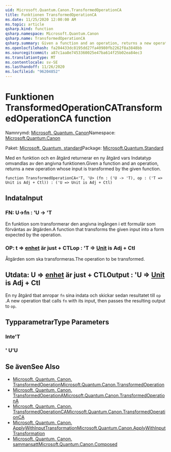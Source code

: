 ```yaml
---
uid: Microsoft.Quantum.Canon.TransformedOperationCA
title: Funktionen TransformedOperationCA
ms.date: 11/25/2020 12:00:00 AM
ms.topic: article
qsharp.kind: function
qsharp.namespace: Microsoft.Quantum.Canon
qsharp.name: TransformedOperationCA
qsharp.summary: Given a function and an operation, returns a new operation whose input is transformed by the given function.
ms.openlocfilehash: fa204433dc8195dd27fa40980fb2262f8a3848bb
ms.sourcegitcommit: a87c1aa8e7453360025e47ba614f25b02ea84ec3
ms.translationtype: MT
ms.contentlocale: sv-SE
ms.lasthandoff: 11/26/2020
ms.locfileid: "96204852"
---
```

# <a name="transformedoperationca-function"></a><span data-ttu-id="bf08c-102">Funktionen TransformedOperationCA</span><span class="sxs-lookup"><span data-stu-id="bf08c-102">TransformedOperationCA function</span></span>

<span data-ttu-id="bf08c-103">Namnrymd: [Microsoft. Quantum. Canon](xref:Microsoft.Quantum.Canon)</span><span class="sxs-lookup"><span data-stu-id="bf08c-103">Namespace: [Microsoft.Quantum.Canon](xref:Microsoft.Quantum.Canon)</span></span>

<span data-ttu-id="bf08c-104">Paket: [Microsoft. Quantum. standard](https://nuget.org/packages/Microsoft.Quantum.Standard)</span><span class="sxs-lookup"><span data-stu-id="bf08c-104">Package: [Microsoft.Quantum.Standard](https://nuget.org/packages/Microsoft.Quantum.Standard)</span></span>


<span data-ttu-id="bf08c-105">Med en funktion och en åtgärd returnerar en ny åtgärd vars Indatatyp omvandlas av den angivna funktionen.</span><span class="sxs-lookup"><span data-stu-id="bf08c-105">Given a function and an operation, returns a new operation whose input is transformed by the given function.</span></span>

```qsharp
function TransformedOperationCA<'T, 'U> (fn : ('U -> 'T), op : ('T => Unit is Adj + Ctl)) : ('U => Unit is Adj + Ctl)
```


## <a name="input"></a><span data-ttu-id="bf08c-106">Indata</span><span class="sxs-lookup"><span data-stu-id="bf08c-106">Input</span></span>

### <a name="fn--u---t"></a><span data-ttu-id="bf08c-107">FN: U-></span><span class="sxs-lookup"><span data-stu-id="bf08c-107">fn : 'U -> 'T</span></span>

<span data-ttu-id="bf08c-108">En funktion som transformerar den angivna ingången i ett formulär som förväntas av åtgärden.</span><span class="sxs-lookup"><span data-stu-id="bf08c-108">A function that transforms the given input into a form expected by the operation.</span></span>


### <a name="op--t--unit--is-adj--ctl"></a><span data-ttu-id="bf08c-109">OP: t => [enhet](xref:microsoft.quantum.lang-ref.unit)  är just + CTL</span><span class="sxs-lookup"><span data-stu-id="bf08c-109">op : 'T => [Unit](xref:microsoft.quantum.lang-ref.unit)  is Adj + Ctl</span></span>

<span data-ttu-id="bf08c-110">Åtgärden som ska transformeras.</span><span class="sxs-lookup"><span data-stu-id="bf08c-110">The operation to be transformed.</span></span>



## <a name="output--u--unit--is-adj--ctl"></a><span data-ttu-id="bf08c-111">Utdata: U => [enhet](xref:microsoft.quantum.lang-ref.unit)  är just + CTL</span><span class="sxs-lookup"><span data-stu-id="bf08c-111">Output : 'U => [Unit](xref:microsoft.quantum.lang-ref.unit)  is Adj + Ctl</span></span>

<span data-ttu-id="bf08c-112">En ny åtgärd tbat anropar `fn` sina indata och skickar sedan resultatet till `op` .</span><span class="sxs-lookup"><span data-stu-id="bf08c-112">A new operation tbat calls `fn` with its input, then passes the resulting output to `op`.</span></span>

## <a name="type-parameters"></a><span data-ttu-id="bf08c-113">Typparametrar</span><span class="sxs-lookup"><span data-stu-id="bf08c-113">Type Parameters</span></span>

### <a name="t"></a><span data-ttu-id="bf08c-114">Inte</span><span class="sxs-lookup"><span data-stu-id="bf08c-114">'T</span></span>


### <a name="u"></a><span data-ttu-id="bf08c-115">' U</span><span class="sxs-lookup"><span data-stu-id="bf08c-115">'U</span></span>



## <a name="see-also"></a><span data-ttu-id="bf08c-116">Se även</span><span class="sxs-lookup"><span data-stu-id="bf08c-116">See Also</span></span>

- [<span data-ttu-id="bf08c-117">Microsoft. Quantum. Canon. TransformedOperation</span><span class="sxs-lookup"><span data-stu-id="bf08c-117">Microsoft.Quantum.Canon.TransformedOperation</span></span>](xref:Microsoft.Quantum.Canon.TransformedOperation)
- [<span data-ttu-id="bf08c-118">Microsoft. Quantum. Canon. TransformedOperationA</span><span class="sxs-lookup"><span data-stu-id="bf08c-118">Microsoft.Quantum.Canon.TransformedOperationA</span></span>](xref:Microsoft.Quantum.Canon.TransformedOperationA)
- [<span data-ttu-id="bf08c-119">Microsoft. Quantum. Canon. TransformedOperationCA</span><span class="sxs-lookup"><span data-stu-id="bf08c-119">Microsoft.Quantum.Canon.TransformedOperationCA</span></span>](xref:Microsoft.Quantum.Canon.TransformedOperationCA)
- [<span data-ttu-id="bf08c-120">Microsoft. Quantum. Canon. ApplyWithInputTransformation</span><span class="sxs-lookup"><span data-stu-id="bf08c-120">Microsoft.Quantum.Canon.ApplyWithInputTransformation</span></span>](xref:Microsoft.Quantum.Canon.ApplyWithInputTransformation)
- [<span data-ttu-id="bf08c-121">Microsoft. Quantum. Canon. sammansatt</span><span class="sxs-lookup"><span data-stu-id="bf08c-121">Microsoft.Quantum.Canon.Composed</span></span>](xref:Microsoft.Quantum.Canon.Composed)